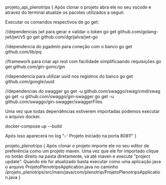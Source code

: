 projeto_api_plenotrips
{
Após clonar o projeto abra ele no seu vscode e atravez do terminal atualize os pacotes utilizados a seguir.

Executar os comandos respectivos de go get:

//dependencias jwt para gerar e validar o token
go get github.com/golang-jwt/jwt/v5
go get github.com/dgrijalva/jwt-go

//dependencia do pgadmin para coneção com o banco
go get github.com/lib/pq

//framework para criar api rest com facilidade simplificaando requisições
go get github.com/gin-gonic/gin

//dependencia para utilizar uuid nos registros do banco
go get github.com/google/uuid

//dependencias do swagger
go get -u github.com/swaggo/swag/cmd/swag
go get -u github.com/swaggo/gin-swagger
go get -u github.com/swaggo/gin-swagger/swaggerFiles

Uma vez que todas dependências estiverem importadas podemos executar o arquivo docker.

docker-compose up --build

Após isso aparecerá no log 
"✅ Projeto iniciado na porta 8081!"
}

projeto_plenotrips
{
Após clonar o projeto importe ele no seu editor de preferência como um projeto maven.
Uma vez que ele for importado clique no botão direito na pasta diretamente, vá até maven e execute "project update".
Quando ele for atualizado basta executar como uma aplicação java o arquivo ProjetoPlenotripsApplication.java no caminho /projeto_plenotrips/src/main/java/com/plenotrip/ProjetoPlenotripsApplication.java
}
